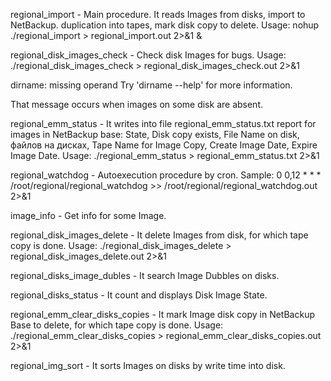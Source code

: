 regional_import - Main procedure.
It reads Images from disks, import to NetBackup. duplication into tapes, mark disk copy to delete.
Usage:
nohup ./regional_import > regional_import.out 2>&1 &

regional_disk_images_check - Check disk Images for bugs.
Usage:
./regional_disk_images_check > regional_disk_images_check.out 2>&1

dirname: missing operand
Try 'dirname --help' for more information.

That message occurs when images on some disk are absent. 

regional_emm_status - It writes into file regional_emm_status.txt report for images in NetBackup base: 
State, Disk copy exists, File Name on disk, файлов на дисках, Tape Name for Image Copy, Create Image Date, Expire Image Date.
Usage:
./regional_emm_status > regional_emm_status.txt 2>&1

regional_watchdog - Autoexecution procedure by cron.
Sample:
0 0,12 * * * /root/regional/regional_watchdog >> /root/regional/regional_watchdog.out 2>&1

image_info - Get info for some Image.

regional_disk_images_delete - It delete Images from disk, for which tape copy is done.
Usage:
./regional_disk_images_delete > regional_disk_images_delete.out 2>&1

regional_disks_image_dubles - It search Image Dubbles on disks.

regional_disks_status - It count and displays Disk Image State.

regional_emm_clear_disks_copies - It mark Image disk copy in NetBackup Base to delete, for which tape copy is done.
Usage:
./regional_emm_clear_disks_copies > regional_emm_clear_disks_copies.out 2>&1

regional_img_sort - It sorts Images on disks by write time into disk.

